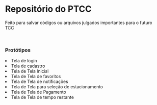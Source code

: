 <h1>Repositório do PTCC</h1>
<p>Feito para salvar códigos ou arquivos julgados importantes para o futuro TCC</p>
<br>

<h3>Protótipos</h3>
<li>Tela de login</li>
<li>Tela de cadastro</li>
<li>Tela de Tela Inicial</li>
<li>Tela de Tela de favoritos</li>
<li>Tela de Tela de notificações</li>
<li>Tela de Tela para seleção de estacionamento</li>
<li>Tela de Tela de Pagamento</li>
<li>Tela de Tela de tempo restante</li>
